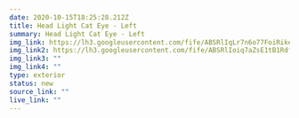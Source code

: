 ```yaml
---
date: 2020-10-15T18:25:28.212Z
title: Head Light Cat Eye - Left
summary: Head Light Cat Eye - Left
img_link: https://lh3.googleusercontent.com/fife/ABSRlIqLr7n6o77FoiRike7EuUg_PUX4t0j1tZ78Xo9Sm4Lhi-icrGjOLo52PYjHFfAzDomNIZz6xV7WR_AazO1qMsFdOIiI77b9bxuwDlIOic1uIi2Q9mB6HJ-bSQ7OcBUohPw_ILtL7ZOjFAO2WBEJJd_JNg_K7JEebI-pKhQ4WQfN75hf_aK0GGu4RMb7xVDCd0LCCGpp5QzeDBOSH6d4LN95d4iihcHs1ym5q9fGeje1ug2n9B1OpTLw8uYDetOel4eQC9j3y3EQtT-C7nFWEQY4FbHBXKrKKbJVxq9rJHtL3ltIqNPEaHBZVNokg2atUpWJt6RoJLS38p8zWw9xaOPL0o0qkRFP40a12EFDNVfB07UG7YD3P8nPYRQkNipc4PZa3lFSXtjHyAe1Mt-z6XQSYfZIIHGJ8W-8I4wvFG9gFn8olaQg4RKXykHROLK2unFqvNPMkFoPWYNZ3_rdxeol11FyIytmvi4kK2d2of2lP-x1wulM-Ic6IAuXeDsT4kiDdqt3XkCF2qGg5hwDdPUoT6ZOvDo0y-NOhvMsAbcXKN69orFn1bxONF3tX3_PW0NL9ZoXWXsWXs8hNw2lFWRvcJp-p7GP6blO0aixCdhe2uAG4IQ7Zu89torXCGQE2t_hb19c_64s0wd2e3YeTo3vLjuvU4M8kgKYSL5eETwmIWq3G760rre0yTA_nI_Lgjz9VfObHoPBB7tMN1wazVG0YAfYyK9dcQ=w795-h666-ft
img_link2: https://lh3.googleusercontent.com/fife/ABSRlIoiq7aZsE1tB1RdffgEuJxM_atMxcAtTL4yYmzoTQvXtWQhx83fD3UsAD2WWxu1o3-j0RcH_7HSlP0Qap8gABBdVdoCABrnEvhOBtl31Cb3t5YDPGtm_tR6DrDZkK9aIUlB0QLMOKKgRhg7ScX_o9uiwClGxXGn232c0MOL7D1OnIrKB1pwsUL40fkisEZNSj3ZXtLh-g5dypryMqLnpG0ZVTVsKb1wDtMLfrfUHqH9zkkQ_tePF8gvdp3zbIdjT0SuqRgHr0g_zNnNHvdtYdoKkjwj72zKsb_MKPCwNidQKNj9NEWT-jc88v6Qct4Kub59zk7SCRag2gpfNBPuGrS-l_hLlC1QJYmhxTm2DqCzszSwcbyoi_AF_CvRunMLJ998rqKHKZRqIyIZMZkLSiZqC6wyhGIP-rO9T5-SGCk_47h75ExY9jk5EzL-Vo_qB5gh9G8oXC18-k1_oJRkBrRSDlBbaS5wz9vKWU3-o3qjkk-_x4XrtB9S_6ZCUnzbelqFsT1L5nIomyVCGjVvkCw_xK85FEGtXdcGk-VTgwwNMfms0UMI6Y9Pgu_d04KaB3011I619Txlhvfn2C-6swMfbQbLBF7cq8EbLVahN2LcONR8I2qCnXsdWF8G1SEymKlLFe7H88BHN7wVjIiYrhfv82bEE8GxZDWnYyvdNFGJorNYx7PFbTafBzjCYTLIrenshVqCiiYUnswpToBIZEui9dK0Te8Hew=w795-h666-ft
img_link3: ""
img_link4: ""
type: exterior
status: new
source_link: ""
live_link: ""
---
```

